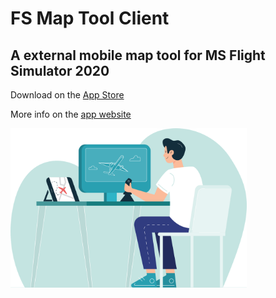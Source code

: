 # FS Map Tool Client
## A external mobile map tool for MS Flight Simulator 2020

Download on the [App Store](https://apps.apple.com/us/app/id1536321554#?platform=iphone)

More info on the [app website](https://www.fsmaptool.com)

<img src="./src/node_modules/images/illustration.svg" width="75%" height="auto" />